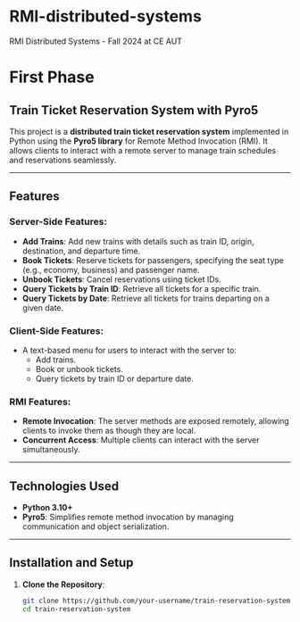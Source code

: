 # RMI-distributed-systems
RMI Distributed Systems - Fall 2024 at CE AUT
# First Phase
## Train Ticket Reservation System with Pyro5

This project is a **distributed train ticket reservation system** implemented in Python using the **Pyro5 library** for Remote Method Invocation (RMI). It allows clients to interact with a remote server to manage train schedules and reservations seamlessly.

---

## Features

### Server-Side Features:
- **Add Trains**: Add new trains with details such as train ID, origin, destination, and departure time.
- **Book Tickets**: Reserve tickets for passengers, specifying the seat type (e.g., economy, business) and passenger name.
- **Unbook Tickets**: Cancel reservations using ticket IDs.
- **Query Tickets by Train ID**: Retrieve all tickets for a specific train.
- **Query Tickets by Date**: Retrieve all tickets for trains departing on a given date.

### Client-Side Features:
- A text-based menu for users to interact with the server to:
  - Add trains.
  - Book or unbook tickets.
  - Query tickets by train ID or departure date.

### RMI Features:
- **Remote Invocation**: The server methods are exposed remotely, allowing clients to invoke them as though they are local.
- **Concurrent Access**: Multiple clients can interact with the server simultaneously.

---

## Technologies Used
- **Python 3.10+**
- **Pyro5**: Simplifies remote method invocation by managing communication and object serialization.

---

## Installation and Setup

1. **Clone the Repository**:
   ```bash
   git clone https://github.com/your-username/train-reservation-system.git
   cd train-reservation-system
